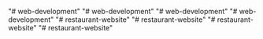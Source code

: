 "# web-development" 
"# web-development" 
"# web-development" 
"# web-development" 
"# restaurant-website" 
"# restaurant-website" 
"# restaurant-website" 
"# restaurant-website" 
